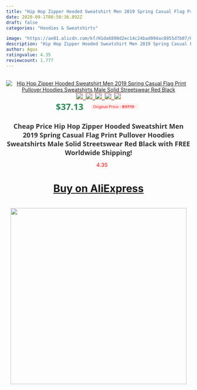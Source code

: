 ```yaml
---
title: "Hip Hop Zipper Hooded Sweatshirt Men 2019 Spring Casual Flag Print Pullover Hoodies Sweatshirts Male Solid Streetswear Red Black"
date: 2020-09-1T08:50:36.892Z
draft: false
categories: "Hoodies & Sweatshirts"

image: "https://ae01.alicdn.com/kf/H1da6890d2ec14c24bad094ac8955d7b07/Hip-Hop-Zipper-Hooded-Sweatshirt-Men-2019-Spring-Casual-Flag-Print-Pullover-Hoodies-Sweatshirts-Male-Solid.jpg"
description: "Hip Hop Zipper Hooded Sweatshirt Men 2019 Spring Casual Flag Print Pullover Hoodies Sweatshirts Male Solid Streetswear Red Black"
author: Agus
ratingvalue: 4.35
reviewcount: 1.777
---
```

<br>
<div style="text-align: center;">
<a href="https://s.click.aliexpress.com/e/_9xZxAN" target="_blank" rel="nofollow noopener noreferrer"><img alt="Hip Hop Zipper Hooded Sweatshirt Men 2019 Spring Casual Flag Print Pullover Hoodies Sweatshirts Male Solid Streetswear Red Black" class="magnifier-image" src="https://ae01.alicdn.com/kf/H1da6890d2ec14c24bad094ac8955d7b07/Hip-Hop-Zipper-Hooded-Sweatshirt-Men-2019-Spring-Casual-Flag-Print-Pullover-Hoodies-Sweatshirts-Male-Solid.jpg_640x640.jpg">
<br>
<img style="border:1px solid salmon" src="https://ae01.alicdn.com/kf/H1da6890d2ec14c24bad094ac8955d7b07/Hip-Hop-Zipper-Hooded-Sweatshirt-Men-2019-Spring-Casual-Flag-Print-Pullover-Hoodies-Sweatshirts-Male-Solid.jpg_120x120.jpg">&nbsp;&nbsp;<img style="border:1px solid salmon" src="https://ae01.alicdn.com/kf/H8f572ba6a73f4fb58ab71993f59a8aefE/Hip-Hop-Zipper-Hooded-Sweatshirt-Men-2019-Spring-Casual-Flag-Print-Pullover-Hoodies-Sweatshirts-Male-Solid.jpg_120x120.jpg">&nbsp;&nbsp;<img style="border:1px solid salmon" src="https://ae01.alicdn.com/kf/Hcc7036bb6e4b4ffdb806446220efabaeD/Hip-Hop-Zipper-Hooded-Sweatshirt-Men-2019-Spring-Casual-Flag-Print-Pullover-Hoodies-Sweatshirts-Male-Solid.jpg_120x120.jpg">&nbsp;&nbsp;<img style="border:1px solid salmon" src="https://ae01.alicdn.com/kf/H268c087f8c0e4e2bbc9c52a8ee8658ed3/Hip-Hop-Zipper-Hooded-Sweatshirt-Men-2019-Spring-Casual-Flag-Print-Pullover-Hoodies-Sweatshirts-Male-Solid.jpg_120x120.jpg">&nbsp;&nbsp;<img style="border:1px solid salmon" src="https://ae01.alicdn.com/kf/H8a5d3f13891c438d90c56fc792f8221bY/Hip-Hop-Zipper-Hooded-Sweatshirt-Men-2019-Spring-Casual-Flag-Print-Pullover-Hoodies-Sweatshirts-Male-Solid.jpg_120x120.jpg"></a></div><br0>
<div style="text-align: center;"><span style="background-color: white; border: 0px; box-sizing: border-box; color: seagreen; display: inline-block; font-family: &quot;open sans&quot; , &quot;arial&quot; , &quot;helvetica&quot; , sans-serif , &quot;heiti&quot;; font-size: 24px; font-stretch: inherit; font-weight: 700; line-height: inherit; margin: 0px 10px 0px 0px; padding: 0px; vertical-align: middle;">$37.13 </span>
<span style="background: rgb(255 , 241 , 241); border-radius: 3px; border: 0px; box-sizing: border-box; color: #ff4747; display: inline-block; font-family: inherit; font-size: 12px; font-stretch: inherit; font-style: inherit; font-variant: inherit; font-weight: 600; line-height: inherit; margin: 0px; padding: 2px 5px; transform: scale(0.9); vertical-align: middle;">Original Price : <b style="text-decoration: line-through;">$37.13 </b> &nbsp;&nbsp;</span></div>
<h1 style="color: #333333; display: inline-block; font-family: &quot;open sans&quot; , &quot;arial&quot; , &quot;helvetica&quot; , sans-serif , &quot;heiti&quot;; font-size: 18px; font-stretch: inherit; font-weight: 700; text-align: center;">Cheap Price Hip Hop Zipper Hooded Sweatshirt Men 2019 Spring Casual Flag Print Pullover Hoodies Sweatshirts Male Solid Streetswear Red Black with FREE Worldwide Shipping!</h1>
<div style="color: #ff4747; text-align: center;">
<img src="https://4.bp.blogspot.com/-M0ZcTcb-5uY/XleCXlxnR4I/AAAAAAAAAEc/OrjgMkXV1oMQFaCRZj5HQwOCBcu3w1FegCPcBGAYYCw/s1600/star.png" style="height: 15px;">&nbsp;<b>4.35</b></div>
<div class="button_cont" align="center"><a class="buynow_a" href="https://s.click.aliexpress.com/e/_9xZxAN" target="_blank" rel="nofollow noopener noreferrer"><H1>Buy on AliExpress</H1></a></div><br>
<div class="separator" style="clear: both; text-align: center;">
<img src="https://lh3.googleusercontent.com/-pTy5HemUv9M/XlePHvY0dAI/AAAAAAAAAE4/0nX5iRUoIWY8eMW9Dpxeirr157OZliDIgCLcBGAsYHQ/s1600/badge.gif" width="480">
</div>
